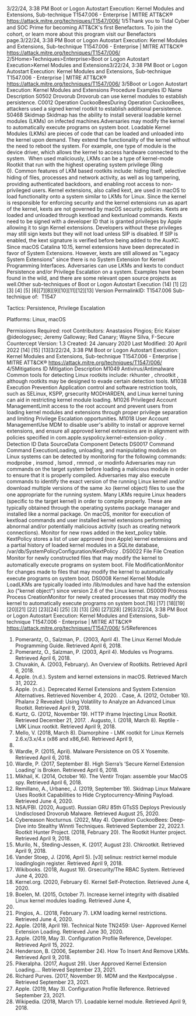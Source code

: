 3/22/24, 3:38 PM Boot or Logon Autostart Execution: Kernel Modules and Extensions, Sub-technique T1547.006 - Enterprise | MITRE ATT&CK®
https://attack.mitre.org/techniques/T1547/006/ 1/5Thank you to Tidal Cyber and SOC Prime for becoming ATT&CK's ﬁrst Benefactors. To join the cohort, or learn more about this program visit our
Benefactors page.3/22/24, 3:38 PM Boot or Logon Autostart Execution: Kernel Modules and Extensions, Sub-technique T1547.006 - Enterprise | MITRE ATT&CK®
https://attack.mitre.org/techniques/T1547/006/ 2/5Home>Techniques>Enterprise>Boot or Logon Autostart Execution>Kernel Modules and Extensions3/22/24, 3:38 PM Boot or Logon Autostart Execution: Kernel Modules and Extensions, Sub-technique T1547.006 - Enterprise | MITRE ATT&CK®
https://attack.mitre.org/techniques/T1547/006/ 3/5Boot or Logon Autostart Execution: Kernel Modules and
Extensions
Procedure Examples
ID Name Description
S0502 Drovorub Drovorub can use kernel modules to establish persistence.
C0012 Operation
CuckooBeesDuring Operation CuckooBees, attackers used a signed kernel rootkit to establish additional
persistence.
S0468 Skidmap Skidmap has the ability to install several loadable kernel modules (LKMs) on infected machines.Adversaries may modify the kernel to automatically execute programs on system boot. Loadable Kernel Modules (LKMs) are pieces of code
that can be loaded and unloaded into the kernel upon demand. They extend the functionality of the kernel without the need to reboot the
system. For example, one type of module is the device driver, which allows the kernel to access hardware connected to the system. 
When used maliciously, LKMs can be a type of kernel-mode Rootkit that run with the highest operating system privilege (Ring 0). Common
features of LKM based rootkits include: hiding itself, selective hiding of ﬁles, processes and network activity, as well as log tampering,
providing authenticated backdoors, and enabling root access to non-privileged users.
Kernel extensions, also called kext, are used in macOS to load functionality onto a system similar to LKMs for Linux. Since the kernel is
responsible for enforcing security and the kernel extensions run as apart of the kernel, kexts are not governed by macOS security policies.
Kexts are loaded and unloaded through kextload and kextunload commands. Kexts need to be signed with a developer ID that is granted
privileges by Apple allowing it to sign Kernel extensions. Developers without these privileges may still sign kexts but they will not load unless
SIP is disabled. If SIP is enabled, the kext signature is veriﬁed before being added to the AuxKC.
Since macOS Catalina 10.15, kernel extensions have been deprecated in favor of System Extensions. However, kexts are still allowed as
"Legacy System Extensions" since there is no System Extension for Kernel Programming Interfaces.
Adversaries can use LKMs and kexts to conduct Persistence and/or Privilege Escalation on a system. Examples have been found in the wild,
and there are some relevant open source projects as well.Other sub-techniques of Boot or Logon Autostart Execution (14)
[1]
[2]
[3]
[4]
[5]
[6][7][8][9][10][11][12][13]
Version PermalinkID: T1547.006
Sub-technique of:  T1547

Tactics: Persistence, Privilege Escalation

Platforms: Linux, macOS

Permissions Required: root
Contributors: Anastasios Pingios; Eric Kaiser @ideologysec; Jeremy Galloway; Red Canary; Wayne Silva, F-Secure Countercept
Version: 1.3
Created: 24 January 2020
Last Modiﬁed: 20 April 2022
[14]
[15]
[13]3/22/24, 3:38 PM Boot or Logon Autostart Execution: Kernel Modules and Extensions, Sub-technique T1547.006 - Enterprise | MITRE ATT&CK®
https://attack.mitre.org/techniques/T1547/006/ 4/5Mitigations
ID Mitigation Description
M1049 Antivirus/Antimalware Common tools for detecting Linux rootkits include: rkhunter , chrootkit , although rootkits
may be designed to evade certain detection tools.
M1038 Execution Prevention Application control and software restriction tools, such as SELinux, KSPP, grsecurity
MODHARDEN, and Linux kernel tuning can aid in restricting kernel module loading.
M1026 Privileged Account
ManagementLimit access to the root account and prevent users from loading kernel modules and extensions
through proper privilege separation and limiting Privilege Escalation opportunities.
M1018 User Account
ManagementUse MDM to disable user's ability to install or approve kernel extensions, and ensure all
approved kernel extensions are in alignment with policies speciﬁed in
com.apple.syspolicy.kernel-extension-policy .
Detection
ID Data SourceData Component Detects
DS0017 Command Command
ExecutionLoading, unloading, and manipulating modules on Linux systems can be detected by
monitoring for the following commands: modprobe , insmod , lsmod , rmmod , or modinfo 
Adversaries may run commands on the target system before loading a malicious module in
order to ensure that it is properly compiled. Adversaries may also execute commands to
identify the exact version of the running Linux kernel and/or download multiple versions of the
same .ko (kernel object) ﬁles to use the one appropriate for the running system. Many LKMs
require Linux headers (speciﬁc to the target kernel) in order to compile properly. These are
typically obtained through the operating systems package manager and installed like a normal
package.
On macOS, monitor for execution of kextload commands and user installed kernel
extensions performing abnormal and/or potentially malicious activity (such as creating
network connections). Monitor for new rows added in the kext\_policy table. KextPolicy
stores a list of user approved (non Apple) kernel extensions and a partial history of loaded
kernel modules in a SQLite database, /var/db/SystemPolicyConfiguration/KextPolicy .
DS0022 File File Creation Monitor for newly constructed ﬁles that may modify the kernel to automatically execute
programs on system boot.
File
ModiﬁcationMonitor for changes made to ﬁles that may modify the kernel to automatically execute
programs on system boot.
DS0008 Kernel Kernel Module
LoadLKMs are typically loaded into /lib/modules and have had the extension .ko ("kernel object")
since version 2.6 of the Linux kernel. 
DS0009 Process Process
CreationMonitor for newly created processes that may modify the kernel to automatically execute
programs on system boot.[16] [17]
[18][19][20][21]
[22]
[23][24]
[25]
[3]
[13]
[26]
[27][28]
[29]3/22/24, 3:38 PM Boot or Logon Autostart Execution: Kernel Modules and Extensions, Sub-technique T1547.006 - Enterprise | MITRE ATT&CK®
https://attack.mitre.org/techniques/T1547/006/ 5/5References
1. Pomerantz, O., Salzman, P.. (2003, April 4). The Linux Kernel
Module Programming Guide. Retrieved April 6, 2018.
2. Pomerantz, O., Salzman, P. (2003, April 4). Modules vs
Programs. Retrieved April 6, 2018.
3. Chuvakin, A. (2003, February). An Overview of Rootkits.
Retrieved April 6, 2018.
4. Apple. (n.d.). System and kernel extensions in macOS.
Retrieved March 31, 2022.
5. Apple. (n.d.). Deprecated Kernel Extensions and System
Extension Alternatives. Retrieved November 4, 2020.
. Case, A. (2012, October 10). Phalanx 2 Revealed: Using
Volatility to Analyze an Advanced Linux Rootkit. Retrieved
April 9, 2018.
7. Kurtz, G. (2012, November 19). HTTP iframe Injecting Linux
Rootkit. Retrieved December 21, 2017.
. Augusto, I. (2018, March 8). Reptile - LMK Linux rootkit.
Retrieved April 9, 2018.
9. Mello, V. (2018, March 8). Diamorphine - LMK rootkit for Linux
Kernels 2.6.x/3.x/4.x (x86 and x86\_64). Retrieved April 9,
2018.
10. Wardle, P. (2015, April). Malware Persistence on OS X
Yosemite. Retrieved April 6, 2018.
11. Wardle, P. (2017, September 8). High Sierra’s ‘Secure Kernel
Extension Loading’ is Broken. Retrieved April 6, 2018.
12. Mikhail, K. (2014, October 16). The Ventir Trojan: assemble
your MacOS spy. Retrieved April 6, 2018.
13. Remillano, A., Urbanec, J. (2019, September 19). Skidmap
Linux Malware Uses Rootkit Capabilities to Hide
Cryptocurrency-Mining Payload. Retrieved June 4, 2020.
14. NSA/FBI. (2020, August). Russian GRU 85th GTsSS Deploys
Previously Undisclosed Drovorub Malware. Retrieved August
25, 2020.
15. Cybereason Nocturnus. (2022, May 4). Operation CuckooBees:
Deep-Dive into Stealthy Winnti Techniques. Retrieved
September 22, 2022.1. Rootkit Hunter Project. (2018, February 20). The Rootkit
Hunter project. Retrieved April 9, 2018.
17. Murilo, N., Steding-Jessen, K. (2017, August 23). Chkrootkit.
Retrieved April 9, 2018.
1. Vander Stoep, J. (2016, April 5). [v3] selinux: restrict kernel
module loadinglogin register. Retrieved April 9, 2018.
19. Wikibooks. (2018, August 19). Grsecurity/The RBAC System.
Retrieved June 4, 2020.
20. Kernel.org. (2020, February 6). Kernel Self-Protection.
Retrieved June 4, 2020.
21. Boelen, M. (2015, October 7). Increase kernel integrity with
disabled Linux kernel modules loading. Retrieved June 4,
2020.
22. Pingios, A.. (2018, February 7). LKM loading kernel
restrictions. Retrieved June 4, 2020.
23. Apple. (2018, April 19). Technical Note TN2459: User-
Approved Kernel Extension Loading. Retrieved June 30, 2020.
24. Apple. (2019, May 3). Conﬁguration Proﬁle Reference,
Developer. Retrieved April 15, 2022.
25. Henderson, B. (2006, September 24). How To Insert And
Remove LKMs. Retrieved April 9, 2018.
2. Pikeralpha. (2017, August 29). User Approved Kernel
Extension Loading…. Retrieved September 23, 2021.
27. Richard Purves. (2017, November 9). MDM and the
Kextpocalypse . Retrieved September 23, 2021.
2. Apple. (2019, May 3). Conﬁguration Proﬁle Reference.
Retrieved September 23, 2021.
29. Wikipedia. (2018, March 17). Loadable kernel module.
Retrieved April 9, 2018.